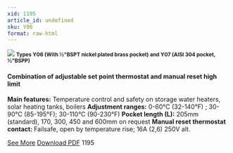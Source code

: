 ```yaml
---
xid: 1195
article_id: undefined
sku: Y06
format: raw-html
---
```

 <!--  <span class="tag-top">New</span> -->
 <img src="./1195/Y06.jpg" class="card-imgs mb-2">
 <small class="text-grey mb-2"><b>Types Y06 (With &#xBD;&#x201D;BSPT nickel plated brass pocket) and Y07 (AISI 304 pocket, &#xBD;&#x201D;BSPP)</b>
 </small>
 <h4>Combination of adjustable set point thermostat and manual reset high limit</h4>
 <p><b>Main features:</b> Temperature control and safety on storage water heaters, solar heating tanks, boilers
 <b>Adjustment ranges:</b> 0-60&#xB0;C (32-140&#xB0;F) ; 30-90&#xB0;C (85-195&#xB0;F); 30-110&#xB0;C (90-230&#xB0;F)
 <b>Pocket length (L):</b> 205mm (standard), 170, 300, 450 and 600mm on request
 <b>Manual reset thermostat contact: </b> Failsafe, open by temperature rise; 16A (2,6) 250V alt.</p>
 <div class="btns">
 <a href="../en/y06-y07.html" class="btn-red">See More</a>
 <a href="../en/pdf/Y06-and-Y07-EN-20150717.pdf" target="_blank" class="btn-red">Download PDF</a>
 <!-- <a href="javascript:void(0);" class="access-link"> Access full catalogue <i class="fa fa-external-link" aria-hidden="true"></i> </a> -->
 <span class="number-btn">1195</span>
 </div>
 